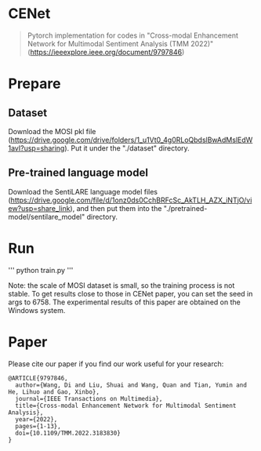 # CENet
> Pytorch implementation for codes in "Cross-modal Enhancement Network for Multimodal Sentiment Analysis (TMM 2022)"(https://ieeexplore.ieee.org/document/9797846)
# Prepare
## Dataset
Download the MOSI pkl file (https://drive.google.com/drive/folders/1_u1Vt0_4g0RLoQbdslBwAdMslEdW1avI?usp=sharing). Put it under the "./dataset" directory.

## Pre-trained language model
Download the SentiLARE language model files (https://drive.google.com/file/d/1onz0ds0CchBRFcSc_AkTLH_AZX_iNTjO/view?usp=share_link), and then put them into the "./pretrained-model/sentilare_model" directory.

# Run
'''
python train.py
'''

Note: the scale of MOSI dataset is small, so the training process is not stable. To get results close to those in CENet paper, you can set the seed in args to 6758. The experimental results of this paper are obtained on the Windows system.

# Paper

Please cite our paper if you find our work useful for your research:

```
@ARTICLE{9797846,  
  author={Wang, Di and Liu, Shuai and Wang, Quan and Tian, Yumin and He, Lihuo and Gao, Xinbo},  
  journal={IEEE Transactions on Multimedia},   
  title={Cross-modal Enhancement Network for Multimodal Sentiment Analysis},   
  year={2022},    
  pages={1-13},  
  doi={10.1109/TMM.2022.3183830}
}
```
